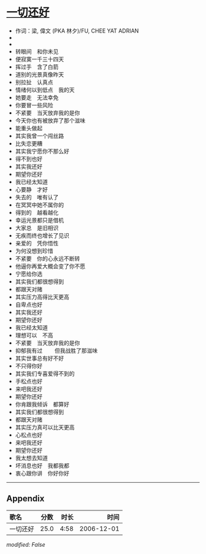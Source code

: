 # [一切还好](https://music.163.com/song?id=65577)

* 作词：梁, 偉文 (PKA 林夕)/FU, CHEE YAT ADRIAN
*
*
* 转眼间　和你未见
* 便寂寞一千三十四天
* 挥过手　含了白箭
* 道别的光景真像昨天
* 别拉扯　认真点
* 情绪何以到低点　我的天
* 她要走　无法幸免
* 你要冒一些风险
* 不紧要　当天放弃我的是你
* 今天你也有被放弃了那个滋味
* 能重头做起
* 其实我曾一个闯丝路
* 比失恋更糟
* 其实我宁愿你不那么好
* 得不到也好
* 其实我还好
* 期望你还好
* 我已经太知道
* 心要静　才好
* 失去的　唯有认了
* 在冥冥中她不属你的
* 得到的　越看越化
* 幸运光景都只是借机
* 大家总　是旧相识
* 无疾而终也增长了见识
* 亲爱的　凭你悟性
* 为何没想到珍惜
* 不紧要　你的心永远不断转
* 他逼你再爱大概会变了你不愿
* 宁愿给你选
* 其实我们都很想得到
* 都跟天对赌
* 其实压力高得比天更高
* 自卑点也好
* 其实我还好
* 期望你还好
* 我已经太知道
* 理想可以　不高
* 不紧要　当天放弃我的是你
* 抑郁我有过 　　但我战胜了那滋味
* 其实世事总有好不好
* 不只得你好
* 其实我们专喜爱得不到的
* 手松点也好
* 来吧我还好
* 期望你还好
* 你肯跟我倾诉　都算好
* 其实我们都很想得到
* 都跟天对赌
* 其实压力真可以比天更高
* 心松点也好
* 来吧我还好
* 期望你还好
* 我太想去知道
* 坏消息也好　我都我都
* 衷心跟你讲　你好你好


---

## Appendix

|歌名|分数|时长|时间|
|:---|:---:|---:|---:|
|一切还好|25.0|4:58|2006-12-01

*modified: False*